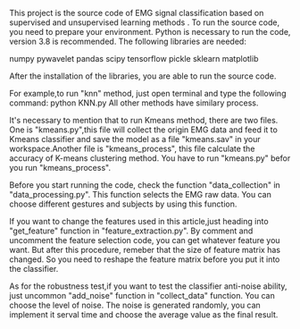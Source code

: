This project is the source code of EMG signal classification based on supervised and unsupervised learning methods .
To run the source code, you need to prepare your environment.
Python is necessary to run the code, version 3.8 is recommended.
The following libraries are needed:

numpy
pywavelet
pandas
scipy
tensorflow
pickle
sklearn
matplotlib


After the installation of the libraries, you are able to run the source code.

For example,to run "knn" method, just open terminal and type the following command:
python KNN.py
All other methods have similary process.

It's necessary to mention that to run Kmeans method, there are two files. One is "kmeans.py",this file will collect the origin
EMG data and feed it to Kmeans classifier and save the model as a file "kmeans.sav" in your workspace.Another file is "kmeans_process",
this file calculate the accuracy of K-means clustering method. You have to run "kmeans.py" befor you run "kmeans_process".

Before you start running the code, check the function "data_collection" in "data_processing.py". This function selects the EMG raw data.
You can choose different gestures and subjects by using this function.

If you want to change the features used in this article,just heading into "get_feature" function in "feature_extraction.py". By comment and 
uncomment the feature selection code, you can get whatever feature you want. But after this procedure, remeber that the size of feature matrix 
has changed. So you need to reshape the feature matrix before you put it into the classifier.

As for the robustness test,if you want to test the classifier anti-noise ability, just uncommon "add_noise" function in "collect_data" function.
You can choose the level of noise. The noise is generated randomly, you can implement it serval time and choose the average value as the final result. 

